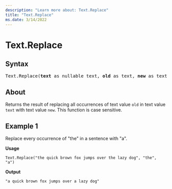 ```yaml
---
description: "Learn more about: Text.Replace"
title: "Text.Replace"
ms.date: 3/14/2022
---
```

# Text.Replace

## Syntax

<pre>
Text.Replace(<b>text</b> as nullable text, <b>old</b> as text, <b>new</b> as text) as nullable text
</pre>
  
## About

Returns the result of replacing all occurrences of text value `old` in text value `text` with text value `new`. This function is case sensitive.

## Example 1

Replace every occurrence of "the" in a sentence with "a".

**Usage**

```powerquery-m
Text.Replace("the quick brown fox jumps over the lazy dog", "the", "a")
```

**Output**

`"a quick brown fox jumps over a lazy dog"`
